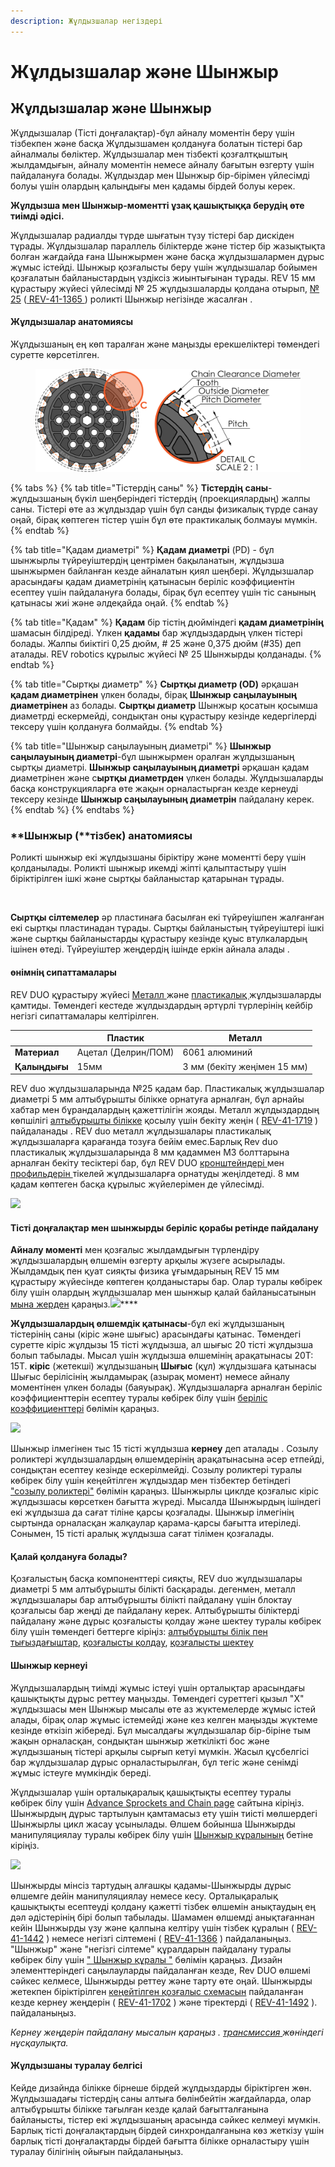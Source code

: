 ```yaml
---
description: Жұлдызшалар негіздері
---
```


# Жұлдызшалар және Шынжыр

## Жұлдызшалар және Шынжыр

Жұлдызшалар (Тісті доңғалақтар)-бұл айналу моментін беру үшін тізбекпен және басқа Жұлдызшамен қолдануға болатын тістері бар айналмалы бөліктер. Жұлдызшалар мен тізбекті қозғалтқыштың жылдамдығын, айналу моментін немесе айналу бағытын өзгерту үшін пайдалануға болады. Жұлдыздар мен Шынжыр бір-бірімен үйлесімді болуы үшін олардың қалыңдығы мен қадамы бірдей болуы керек.

**Жұлдызша мен Шынжыр-моментті ұзақ қашықтыққа берудің өте тиімді әдісі.**

Жұлдызшалар радиалды түрде шығатын түзу тістері бар дискіден тұрады. Жұлдызшалар параллель біліктерде және тістер бір жазықтықта болған жағдайда ғана Шынжырмен және басқа жұлдызшалармен дұрыс жұмыс істейді. Шынжыр қозғалысты беру үшін жұлдызшалар бойымен қозғалатын байланыстардың үздіксіз жиынтығынан тұрады. REV 15 мм құрастыру жүйесі үйлесімді № 25 жұлдызшаларды қолдана отырып, [№ 25](https://www.revrobotics.com/ftc/motion/gears-sprockets-chain/) ([ REV-41-1365 ](https://www.revrobotics.com/rev-41-1365/)) роликті Шынжыр негізінде жасалған .

#### Жұлдызшалар анатомиясы <a href="#anatomy-of-a-sprocket" id="anatomy-of-a-sprocket"></a>

Жұлдызшаның ең көп таралған және маңызды ерекшеліктері төмендегі суретте көрсетілген.

<figure><img src="../../.gitbook/assets/image (2).png" alt=""><figcaption></figcaption></figure>

{% tabs %}
{% tab title="Тістердің саны" %}
**Тістердің саны**-жұлдызшаның бүкіл шеңберіндегі тістердің (проекциялардың) жалпы саны. Тістері өте аз жұлдыздар үшін бұл санды физикалық түрде санау оңай, бірақ көптеген тістер үшін бұл өте практикалық болмауы мүмкін.
{% endtab %}

{% tab title="Қадам диаметрі" %}
**Қадам диаметрі** (PD) - бұл шынжырлы түйреуіштердің центрімен бақыланатын, жұлдызша шынжырмен байланған кезде айналатын қиял шеңбері. Жұлдызшалар арасындағы қадам диаметрінің қатынасын беріліс коэффициентін есептеу үшін пайдалануға болады, бірақ бұл есептеу үшін тіс санының қатынасы жиі және әлдеқайда оңай.
{% endtab %}

{% tab title="Қадам" %}
**Қадам** бір тістің дюйміндегі **қадам диаметрінің** шамасын білдіреді. Үлкен **қадамы** бар жұлдыздардың үлкен тістері болады. Жалпы биіктігі 0,25 дюйм, # 25 және 0,375 дюйм (#35) деп аталады. REV robotics құрылыс жүйесі № 25 Шынжырды қолданады.
{% endtab %}

{% tab title="Сыртқы диаметр" %}
**Сыртқы диаметр (OD)** әрқашан **қадам диаметрінен** үлкен болады, бірақ **Шынжыр саңылауының диаметрінен** аз болады. **Сыртқы диаметр** Шынжыр қосатын қосымша диаметрді ескермейді, сондықтан оны құрастыру кезінде кедергілерді тексеру үшін қолдануға болмайды.
{% endtab %}

{% tab title="Шынжыр саңылауының диаметрі" %}
**Шынжыр саңылауының диаметрі**-бұл шынжырмен оралған жұлдызшаның сыртқы диаметрі. **Шынжыр саңылауының диаметрі** әрқашан қадам диаметрінен және с**ыртқы диаметрден** үлкен болады. Жұлдызшаларды басқа конструкцияларға өте жақын орналастырған кезде кернеуді тексеру кезінде **Шынжыр саңылауының диаметрін** пайдалану керек.
{% endtab %}
{% endtabs %}



### **Шынжыр (**тізбек) анатомиясы <a href="#anatomy-of-chain" id="anatomy-of-chain"></a>

Роликті шынжыр екі жұлдызшаны біріктіру және моментті беру үшін қолданылады. Роликті шынжыр икемді жіпті қалыптастыру үшін біріктірілген ішкі және сыртқы байланыстар қатарынан тұрады.&#x20;

<figure><img src="https://2589213514-files.gitbook.io/~/files/v0/b/gitbook-legacy-files/o/assets%2F15mm%2F-M9ZGlVpJ2_dYVZwzOHf%2F-M9ZHmV0-Ztn6yJAhmzn%2F2.png?generation=1591894289998304&#x26;alt=media" alt=""><figcaption></figcaption></figure>

**Сыртқы сілтемелер** әр пластинаға басылған екі түйреуішпен жалғанған екі сыртқы пластинадан тұрады. Сыртқы байланыстың түйреуіштері ішкі және сыртқы байланыстарды құрастыру кезінде қуыс втулкалардың ішінен өтеді. Түйреуіштер жеңдердің ішінде еркін айнала алады .

#### өнімнің сипаттамалары <a href="#product-specifications" id="product-specifications"></a>

REV DUO құрастыру жүйесі [Металл ](https://www.revrobotics.com/competition/ftc/motion/rotary-motion/chain-sprockets/metal-25-sprockets/)және [пластикалық ](https://www.revrobotics.com/competition/ftc/motion/rotary-motion/chain-sprockets/plastic-25-sprockets/)жұлдызшаларды қамтиды. Төмендегі кестеде жұлдыздардың әртүрлі түрлерінің кейбір негізгі сипаттамалары келтірілген.

|               | Пластик             | Металл                      |
| ------------- | ------------------- | --------------------------- |
| **Материал**  | Ацетал (Делрин/ПОМ) | 6061 алюминий               |
| **Қалыңдығы** | 15мм                | 3 мм (бекіту жеңімен 15 мм) |

REV duo жұлдызшаларында №25 қадам бар. Пластикалық жұлдызшалар диаметрі 5 мм алтыбұрышты білікке орнатуға арналған, бұл арнайы хабтар мен бұрандалардың қажеттілігін жояды. Металл жұлдыздардың көпшілігі [алтыбұрышты білікке](https://www.revrobotics.com/ftc/motion/bearings-linear-slides-pillow-blocks/) қосылу үшін бекіту жеңін ( [REV-41-1719](https://www.revrobotics.com/rev-41-1719/) ) пайдаланады . REV duo металл жұлдызшалары пластикалық жұлдызшаларға қарағанда тозуға бейім емес.Барлық Rev duo пластикалық жұлдызшаларында 8 мм қадаммен M3 болттарына арналған бекіту тесіктері бар, бұл REV DUO [кронштейндері ](https://www.revrobotics.com/ftc/structure/)мен [профильдерін ](https://www.revrobotics.com/ftc/structure/15mm-extrusion/)тікелей жұлдызшаларға орнатуды жеңілдетеді. 8 мм қадам көптеген басқа құрылыс жүйелерімен де үйлесімді.

![](https://2589213514-files.gitbook.io/\~/files/v0/b/gitbook-legacy-files/o/assets%2F15mm%2F-M9ZGlVpJ2\_dYVZwzOHf%2F-M9ZHmVKmo\_Y6Z92vjWX%2F22.png?generation=1591894290038882\&alt=media)

#### Тісті доңғалақтар мен шынжырды беріліс қорабы ретінде пайдалану <a href="#using-sprockets-and-chain-as-a-powertrain" id="using-sprockets-and-chain-as-a-powertrain"></a>

**Айналу моменті** мен қозғалыс жылдамдығын түрлендіру жұлдызшалардың өлшемін өзгерту арқылы жүзеге асырылады. Жылдамдық пен қуат сияқты физика ұғымдарының REV 15 мм құрастыру жүйесінде көптеген қолданыстары бар. Олар туралы көбірек білу үшін олардың жұлдызшалар мен шынжыр қалай байланысатынын [мына жерден](https://bolt-m3.gitbook.io/bolt.m3-rev-duo-build-system-introduction/motion/sprockets-and-chain) қараңыз.![](https://2589213514-files.gitbook.io/\~/files/v0/b/gitbook-legacy-files/o/assets%2F-M5yw0n8IneF5-9ybLjT%2F-M9cjsEeccObg7Rw8T-N%2F-M9clZlqHK2PVLoeGZQm%2FSpeed%20Torque%20Sprockets.png?alt=media\&token=748ce988-cb53-4bde-8471-efc4d2d5c1bc)****

**Жұлдызшалардың өлшемдік қатынасы**-бұл екі жұлдызшаның тістерінің саны (кіріс және шығыс) арасындағы қатынас. Төмендегі суретте кіріс жұлдызы 15 тісті жұлдызша, ал шығыс 20 тісті жұлдызша болып табылады. Мысал үшін жұлдызша өлшемінің арақатынасы 20T: 15T. **кіріс** (жетекші) жұлдызшаның **Шығыс** (құл) жұлдызшаға қатынасы Шығыс берілісінің жылдамырақ (азырақ момент) немесе айналу моментінен үлкен болады (баяуырақ). Жұлдызшаларға арналған беріліс коэффициенттерін есептеу туралы көбірек білу үшін [беріліс коэффициенттері](https://bolt-m3.gitbook.io/bolt.m3-rev-duo-build-system-introduction/motion/sprockets-and-chain) бөлімін қараңыз.

![](https://2589213514-files.gitbook.io/\~/files/v0/b/gitbook-legacy-files/o/assets%2F-M5yw0n8IneF5-9ybLjT%2F-M9\_EIXVT8LyOu9g5Yc0%2F-M9\_NHsIrzJ2NEXEKk12%2Fimage.png?alt=media\&token=2c70a158-33f4-434e-82f1-d141ea058f18)

Шынжыр ілмегінен тыс 15 тісті жұлдызша **кернеу** деп аталады . Созылу роликтері жұлдызшалардың өлшемдерінің арақатынасына әсер етпейді, сондықтан есептеу кезінде ескерілмейді. Созылу роликтері туралы көбірек білу үшін кеңейтілген жұлдыздар мен тізбектер бетіндегі ["созылу роликтері"](https://bolt-m3.gitbook.io/bolt.m3-rev-duo-build-system-introduction/motion/sprockets-and-chain) бөлімін қараңыз. Шынжырлы циклде қозғалыс кіріс жұлдызшасы көрсеткен бағытта жүреді. Мысалда Шынжырдың ішіндегі екі жұлдызша да сағат тіліне қарсы қозғалады. Шынжыр ілмегінің сыртында орналасқан жалқаулар қарама-қарсы бағытта итеріледі. Сонымен, 15 тісті аралық жұлдызша сағат тілімен қозғалады.

#### Қалай қолдануға болады? <a href="#how-to-use-rev-duo-sprockets-and-chain" id="how-to-use-rev-duo-sprockets-and-chain"></a>

Қозғалыстың басқа компоненттері сияқты, REV duo жұлдызшалары диаметрі 5 мм алтыбұрышты білікті басқарады. дегенмен, металл жұлдызшалары бар алтыбұрышты білікті пайдалану үшін блоктау қозғалысы бар жеңді де пайдалану керек. Алтыбұрышты біліктерді пайдалану және дұрыс қозғалысты қолдау және шектеу туралы көбірек білу үшін төмендегі беттерге кіріңіз: [алтыбұрышты білік пен тығыздағыштар](https://bolt-m3.gitbook.io/bolt.m3-rev-duo-build-system-introduction/motion/introduction-to-motion/hex-shaft-and-spacers), [қозғалысты қолдау](https://bolt-m3.gitbook.io/bolt.m3-rev-duo-build-system-introduction/building-techniques/supporting-motion), [қозғалысты шектеу](https://bolt-m3.gitbook.io/bolt.m3-rev-duo-build-system-introduction/building-techniques/constraining-motion)

#### Шынжыр кернеуі

Жұлдызшалардың тиімді жұмыс істеуі үшін орталықтар арасындағы қашықтықты дұрыс реттеу маңызды. Төмендегі суреттегі қызыл "X" жұлдызшасы мен Шынжыр мысалы өте аз жүктемелерде жұмыс істей алады, бірақ олар жұмыс істемейді және кез келген маңызды жүктеме кезінде өткізіп жібереді. Бұл мысалдағы жұлдызшалар бір-біріне тым жақын орналасқан, сондықтан шынжыр жеткілікті бос және жұлдызшаның тістері арқылы сырғып кетуі мүмкін. Жасыл құсбелгісі бар жұлдызшалар дұрыс орналастырылған, бұл тегіс және сенімді жұмыс істеуге мүмкіндік береді.

Жұлдызшалар үшін орталықаралық қашықтықты есептеу туралы көбірек білу үшін [Advance Sprockets and Chain page](https://bolt-m3.gitbook.io/bolt.m3-rev-duo-build-system-introduction/motion/sprockets-and-chain) сайтына кіріңіз. Шынжырдың дұрыс тартылуын қамтамасыз ету үшін тиісті мөлшердегі Шынжырлы цикл жасау ұсынылады. Өлшем бойынша Шынжырды манипуляциялау туралы көбірек білу үшін [Шынжыр құралының](https://bolt-m3.gitbook.io/bolt.m3-rev-duo-build-system-introduction/motion/sprockets-and-chain) бетіне кіріңіз.

![](https://2589213514-files.gitbook.io/\~/files/v0/b/gitbook-legacy-files/o/assets%2F-M5yw0n8IneF5-9ybLjT%2F-M9\_EIXVT8LyOu9g5Yc0%2F-M9\_Nhn3b\_qUQLsJsZei%2Fimage.png?alt=media\&token=491dfe06-e131-4e32-9eb9-95783beb0877)

Шынжырды мінсіз тартудың алғашқы қадамы-Шынжырды дұрыс өлшемге дейін манипуляциялау немесе кесу. Орталықаралық қашықтықты есептеуді қолдану қажетті тізбек өлшемін анықтаудың ең дәл әдістерінің бірі болып табылады. Шамамен өлшемді анықтағаннан кейін Шынжырды үзу және қалпына келтіру үшін тізбек құралын ( [REV-41-1442](https://www.revrobotics.com/rev-41-1442/) ) немесе негізгі сілтемені ( [REV-41-1366](https://www.revrobotics.com/rev-41-1366/) ) пайдаланыңыз. "Шынжыр" және "негізгі сілтеме" құралдарын пайдалану туралы көбірек білу үшін [" Шынжыр құралы "](https://bolt-m3.gitbook.io/bolt.m3-rev-duo-build-system-introduction/motion/sprockets-and-chain) бөлімін қараңыз. Дизайн элементтеріндегі саңылауларды пайдаланған кезде, Rev DUO өлшемі сәйкес келмесе, Шынжырды реттеу және тарту өте оңай. Шынжырды жетекпен біріктірілген [кеңейтілген қозғалыс схемасын](https://bolt-m3.gitbook.io/bolt.m3-rev-duo-build-system-introduction/motion/sprockets-and-chain) пайдаланған кезде кернеу жеңдерін ( [REV-41-1702](https://www.revrobotics.com/rev-41-1702/) ) және тіректерді ( [REV-41-1492](https://www.revrobotics.com/rev-41-1492/) ). пайдаланыңыз.

_Кернеу жеңдерін пайдалану мысалын қараңыз ._ [_трансмиссия_ ](https://bolt-m3.gitbook.io/bolt.m3-rev-duo-build-system-introduction/motion/sprockets-and-chain)_жөніндегі нұсқаулықта._

#### Жұлдызшаны туралау белгісі <a href="#sprocket-alignment-mark" id="sprocket-alignment-mark"></a>

Кейде дизайнда білікке бірнеше бірдей жұлдыздарды біріктірген жөн. Жұлдызшадағы тістердің саны алтыға бөлінбейтін жағдайларда, олар алтыбұрышты білікке тағылған кезде қалай бағытталғанына байланысты, тістер екі жұлдызшаның арасында сәйкес келмеуі мүмкін. Барлық тісті доңғалақтардың бірдей синхрондалғанына көз жеткізу үшін барлық тісті доңғалақтарды бірдей бағытта білікке орналастыру үшін туралау білігінің ойығын пайдаланыңыз.

